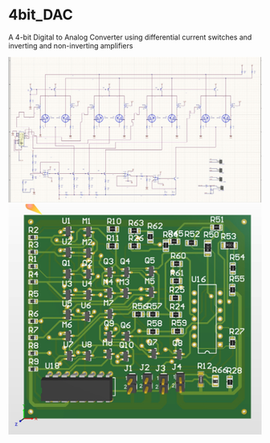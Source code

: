 # 4bit_DAC
A 4-bit Digital to Analog Converter using differential current switches and inverting and non-inverting amplifiers

![schematic](https://raw.githubusercontent.com/parhamsoltani/4bit_DAC/refs/heads/main/schematic.jpg?token=GHSAT0AAAAAACOKFSKCRCINVOUOUX3FPE6I2FJ2WYQ)
![3d](https://raw.githubusercontent.com/parhamsoltani/4bit_DAC/refs/heads/main/3d.jpg?token=GHSAT0AAAAAACOKFSKDRVG72IH53L5CWVXC2FJ2WYQ)
